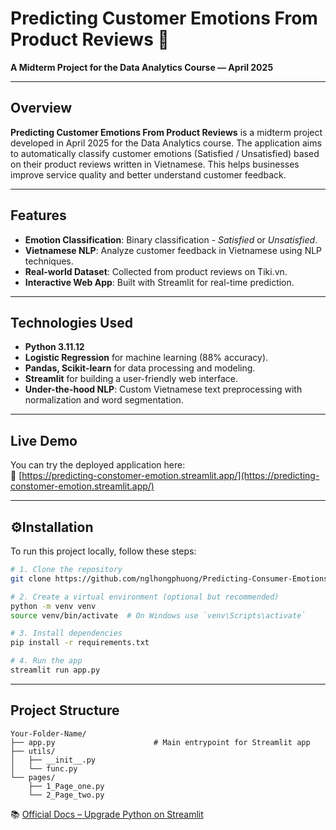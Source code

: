 # Predicting Customer Emotions From Product Reviews 💬

**A Midterm Project for the Data Analytics Course — April 2025**

---

## Overview

**Predicting Customer Emotions From Product Reviews** is a midterm project developed in April 2025 for the Data Analytics course. The application aims to automatically classify customer emotions (Satisfied / Unsatisfied) based on their product reviews written in Vietnamese. This helps businesses improve service quality and better understand customer feedback.

---

## Features

- **Emotion Classification**: Binary classification - *Satisfied* or *Unsatisfied*.
- **Vietnamese NLP**: Analyze customer feedback in Vietnamese using NLP techniques.
- **Real-world Dataset**: Collected from product reviews on Tiki.vn.
- **Interactive Web App**: Built with Streamlit for real-time prediction.

---

## Technologies Used

- **Python 3.11.12**
- **Logistic Regression** for machine learning (88% accuracy).
- **Pandas, Scikit-learn** for data processing and modeling.
- **Streamlit** for building a user-friendly web interface.
- **Under-the-hood NLP**: Custom Vietnamese text preprocessing with normalization and word segmentation.

---

## Live Demo

You can try the deployed application here:  
🔗 [https://predicting-constomer-emotion.streamlit.app/](https://predicting-constomer-emotion.streamlit.app/)

---
## ⚙Installation

To run this project locally, follow these steps:

```bash
# 1. Clone the repository
git clone https://github.com/nglhongphuong/Predicting-Consumer-Emotions-from-Product-Reviews.git

# 2. Create a virtual environment (optional but recommended)
python -m venv venv
source venv/bin/activate  # On Windows use `venv\Scripts\activate`

# 3. Install dependencies
pip install -r requirements.txt

# 4. Run the app
streamlit run app.py
```
---
## Project Structure
```
Your-Folder-Name/
├── app.py                      # Main entrypoint for Streamlit app
├── utils/
│   ├── __init__.py
│   └── func.py              
└── pages/
    ├── 1_Page_one.py          
    └── 2_Page_two.py
```
📚 [Official Docs – Upgrade Python on Streamlit](https://docs.streamlit.io/deploy/streamlit-community-cloud/manage-your-app/upgrade-python)
